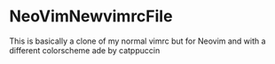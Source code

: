 # NeoVimNewvimrcFile

This is basically a clone of my normal vimrc but for Neovim and with a different colorscheme ade by catppuccin
